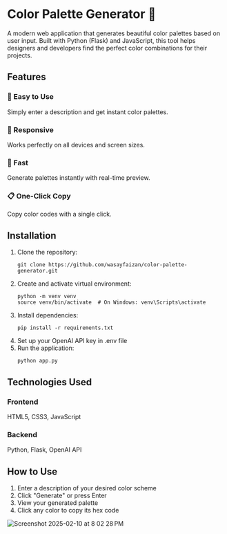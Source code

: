 
<body>
    <div class="container">
        <h1>Color Palette Generator 🎨</h1>
        <p>A modern web application that generates beautiful color palettes based on user input. Built with Python (Flask) and JavaScript, this tool helps designers and developers find the perfect color combinations for their projects.</p>
        <h2>Features</h2>
        <div class="features">
            <div class="feature-card">
                <h3>🎯 Easy to Use</h3>
                <p>Simply enter a description and get instant color palettes.</p>
            </div>
            <div class="feature-card">
                <h3>📱 Responsive</h3>
                <p>Works perfectly on all devices and screen sizes.</p>
            </div>
            <div class="feature-card">
                <h3>🚀 Fast</h3>
                <p>Generate palettes instantly with real-time preview.</p>
            </div>
            <div class="feature-card">
                <h3>📋 One-Click Copy</h3>
                <p>Copy color codes with a single click.</p>
            </div>
        </div>
        <h2>Installation</h2>
        <div class="installation">
            <ol>
                <li>Clone the repository:
                    <pre><code>git clone https://github.com/wasayfaizan/color-palette-generator.git</code></pre>
                </li>
                <li>Create and activate virtual environment:
                    <pre><code>python -m venv venv
source venv/bin/activate  # On Windows: venv\Scripts\activate</code></pre>
                </li>
                <li>Install dependencies:
                    <pre><code>pip install -r requirements.txt</code></pre>
                </li>
                <li>Set up your OpenAI API key in .env file</li>
                <li>Run the application:
                    <pre><code>python app.py</code></pre>
                </li>
            </ol>
        </div>
        <h2>Technologies Used</h2>
        <div class="features">
            <div class="feature-card">
                <h3>Frontend</h3>
                <p>HTML5, CSS3, JavaScript</p>
            </div>
            <div class="feature-card">
                <h3>Backend</h3>
                <p>Python, Flask, OpenAI API</p>
            </div>
        </div>
        <h2>How to Use</h2>
        <ol>
            <li>Enter a description of your desired color scheme</li>
            <li>Click "Generate" or press Enter</li>
            <li>View your generated palette</li>
            <li>Click any color to copy its hex code</li>
        </ol>
    </div>

  ![Screenshot 2025-02-10 at 8 02 28 PM](https://github.com/user-attachments/assets/b2bc0999-d058-4485-9eac-c18e78382f8c)

</body>

